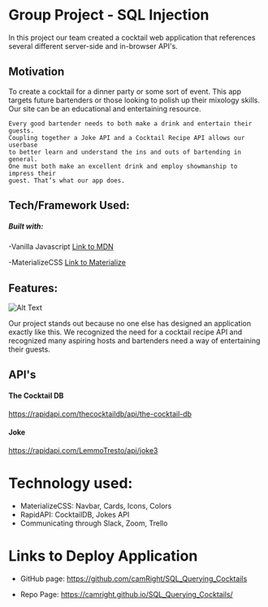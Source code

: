 # Group Project - SQL Injection
In this project our team created a cocktail web application that references several different server-side and in-browser API's.


## Motivation
To create a cocktail for a dinner party or some sort of event. This app targets future bartenders or those looking to polish up their mixology skills. Our site can be an educational and entertaining resource.

	Every good bartender needs to both make a drink and entertain their guests.
	Coupling together a Joke API and a Cocktail Recipe API allows our userbase 
	to better learn and understand the ins and outs of bartending in general. 
	One must both make an excellent drink and employ showmanship to impress their 
	guest. That’s what our app does. 


## Tech/Framework Used:

##### Built with:
-Vanilla Javascript [Link to MDN](https://developer.mozilla.org/en-US/docs/Web/JavaScript)

-MaterializeCSS [Link to Materialize](https://materializecss.com/)

## Features:

![Alt Text](https://media.giphy.com/media/79Iu9yjG1JFj6PA1RN/giphy.gif)


Our project stands out because no one else has designed an application exactly like this. We recognized the need for a cocktail recipe API and recognized many aspiring hosts and bartenders need a way of entertaining their guests.

## API's

#### The Cocktail DB

https://rapidapi.com/thecocktaildb/api/the-cocktail-db


#### Joke

https://rapidapi.com/LemmoTresto/api/joke3


# Technology used:
- MaterializeCSS: Navbar, Cards, Icons, Colors 
- RapidAPI: CocktailDB, Jokes API
- Communicating through Slack, Zoom, Trello

# Links to Deploy Application

- GitHub page: https://github.com/camRight/SQL_Querying_Cocktails

- Repo Page: https://camright.github.io/SQL_Querying_Cocktails/


